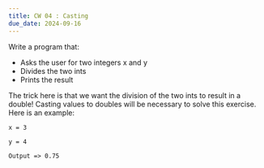 ```yaml
---
title: CW 04 : Casting
due_date: 2024-09-16
---
```


Write a program that:

  - Asks the user for two integers x and y
  - Divides the two ints
  - Prints the result
    
The trick here is that we want the division of the two ints to result in a double! Casting values to doubles will be necessary to solve this exercise.
Here is an example:

```
x = 3

y = 4

Output => 0.75
```

